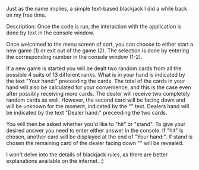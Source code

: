 Just as the name implies, a simple text-based blackjack I did a while back on my free time.

Description:
Once the code is run, the interaction with the application is done by text in the console window. 

Once welcomed to the menu screen of sort, you can choose to either start a new game (1) or exit out of the game (2). The selection is done by entering the corresponding number in the console window (1-2).

If a new game is started you will be dealt two random cards from all the possible 4 suits of 13 different ranks. What is in your hand is indicated by the text "Your hand:" preceeding the cards. The total of the cards in your hand will also be calculated for your convenience, and this is the case even after possibly receiving more cards.
The dealer will receive two completely random cards as well. However, the second card will be facing down and will be unknown for the moment, indicated by the "<face down>" text. Dealers hand will be indicated by the text "Dealer hand:" preceeding the two cards.

You will then be asked whether you'd like to "hit" or "stand". To give your desired answer you need to enter either answer in the console. If "hit" is chosen, another card will be displayed at the end of "Your hand:". If stand is chosen the remaining card of the dealer facing down "<face down>" will be revealed.

I won't delve into the details of blackjack rules, as there are better explanations available on the internet. :) 
